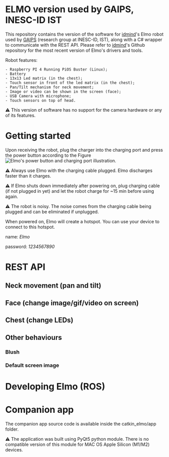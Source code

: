 # ELMO version used by GAIPS, INESC-ID IST

This repository contains the version of the software for [idmind](https://www.idmind.pt/)'s Elmo robot used by [GAIPS](https://www.inesc-id.pt/research-areas/artificial-intelligence-for-people-and-society/) (research group at INESC-ID, IST), along with a C# wrapper to communicate with the REST API. Please refer to [idmind](https://github.com/idmind-robotics)'s Github repository for the most recent version of Elmo's drivers and tools.

Robot features:

    - Raspberry PI 4 Running PiOS Buster (Linux);
    - Battery
    - 13x13 Led matrix (in the chest);
    - Touch sensor in front of the led matrix (in the chest);
    - Pan/Tilt mechanism for neck movement;
    - Image or video can be shown in the screen (face);
    - USB Camera with microphone;
    - Touch sensors on top of head.

:warning: This version of software has no support for the camera hardware or any of its features.

# Getting started

Upon receiving the robot, plug the charger into the charging port and press the power button according to the Figure
![Elmo's power button and charging port illustration](https://github.com/joanabbrito/elmo_IST/main/src/elmo_1.png).

:warning: Always use Elmo with the charging cable plugged. Elmo discharges faster than it charges.

:warning: If Elmo shuts down immediately after powering on, plug charging cable (if not plugged in yet) and let the robot charge for ~15 min before using again.

:warning: The robot is noisy. The noise comes from the charging cable being plugged and can be eliminated if unplugged.

When powered on, Elmo will create a hotspot. You can use your device to connect to this hotspot.

name: _Elmo_

password: _1234567890_

# REST API

## Neck movement (pan and tilt)

## Face (change image/gif/video on screen)

## Chest (change LEDs)

## Other behaviours

### Blush

### Default screen image

# Developing Elmo (ROS)

# Companion app

The companion app source code is available inside the catkin_elmo/app folder.

:warning: The application was built using PyQt5 python module. There is no compatible version of this module for MAC OS Apple Silicon (M1/M2) devices.
